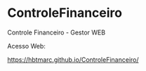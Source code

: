 # ControleFinanceiro
Controle Financeiro - Gestor WEB

Acesso Web:

https://hbtmarc.github.io/ControleFinanceiro/